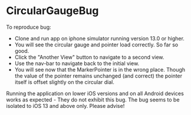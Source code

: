 # CircularGaugeBug

To reproduce bug:
- Clone and run app on iphone simulator running version 13.0 or higher.
- You will see the circular gauge and pointer load correctly. So far so good.
- Click the "Another View" button to navigate to a second view.
- Use the nav-bar to navigate back to the initial view.
- You will see now that the MarkerPointer is in the wrong place. Though the value of the pointer remains unchanged (and correct) the pointer itself is offset slightly on the circular dial. 

Running the application on lower iOS versions and on all Android devices works as expected - They do not exhibit this bug. The bug seems to be isolated to iOS 13 and above only. Please advise!
